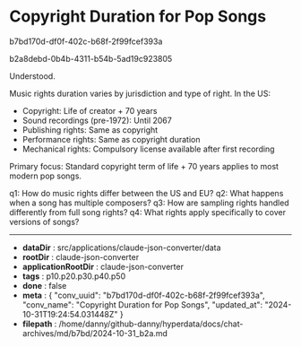 # Copyright Duration for Pop Songs

b7bd170d-df0f-402c-b68f-2f99fcef393a

b2a8debd-0b4b-4311-b54b-5ad19c923805

 Understood.

Music rights duration varies by jurisdiction and type of right. In the US:

- Copyright: Life of creator + 70 years
- Sound recordings (pre-1972): Until 2067
- Publishing rights: Same as copyright
- Performance rights: Same as copyright duration
- Mechanical rights: Compulsory license available after first recording

Primary focus: Standard copyright term of life + 70 years applies to most modern pop songs.

q1: How do music rights differ between the US and EU?
q2: What happens when a song has multiple composers?
q3: How are sampling rights handled differently from full song rights?
q4: What rights apply specifically to cover versions of songs?

---

* **dataDir** : src/applications/claude-json-converter/data
* **rootDir** : claude-json-converter
* **applicationRootDir** : claude-json-converter
* **tags** : p10.p20.p30.p40.p50
* **done** : false
* **meta** : {
  "conv_uuid": "b7bd170d-df0f-402c-b68f-2f99fcef393a",
  "conv_name": "Copyright Duration for Pop Songs",
  "updated_at": "2024-10-31T19:24:54.031448Z"
}
* **filepath** : /home/danny/github-danny/hyperdata/docs/chat-archives/md/b7bd/2024-10-31_b2a.md